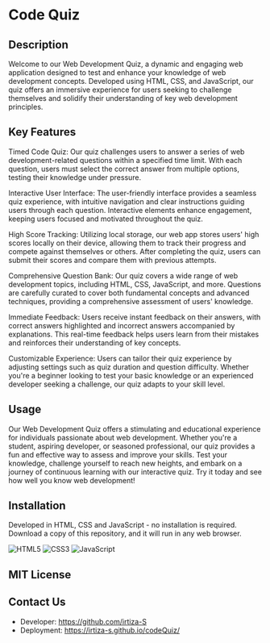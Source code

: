 # Code Quiz 


## Description 

Welcome to our Web Development Quiz, a dynamic and engaging web application designed to test and enhance your knowledge of web development concepts. Developed using HTML, CSS, and JavaScript, our quiz offers an immersive experience for users seeking to challenge themselves and solidify their understanding of key web development principles.

## Key Features

Timed Code Quiz: Our quiz challenges users to answer a series of web development-related questions within a specified time limit. With each question, users must select the correct answer from multiple options, testing their knowledge under pressure.

Interactive User Interface: The user-friendly interface provides a seamless quiz experience, with intuitive navigation and clear instructions guiding users through each question. Interactive elements enhance engagement, keeping users focused and motivated throughout the quiz.

High Score Tracking: Utilizing local storage, our web app stores users' high scores locally on their device, allowing them to track their progress and compete against themselves or others. After completing the quiz, users can submit their scores and compare them with previous attempts.

Comprehensive Question Bank: Our quiz covers a wide range of web development topics, including HTML, CSS, JavaScript, and more. Questions are carefully curated to cover both fundamental concepts and advanced techniques, providing a comprehensive assessment of users' knowledge.

Immediate Feedback: Users receive instant feedback on their answers, with correct answers highlighted and incorrect answers accompanied by explanations. This real-time feedback helps users learn from their mistakes and reinforces their understanding of key concepts.

Customizable Experience: Users can tailor their quiz experience by adjusting settings such as quiz duration and question difficulty. Whether you're a beginner looking to test your basic knowledge or an experienced developer seeking a challenge, our quiz adapts to your skill level.

## Usage 

Our Web Development Quiz offers a stimulating and educational experience for individuals passionate about web development. Whether you're a student, aspiring developer, or seasoned professional, our quiz provides a fun and effective way to assess and improve your skills. Test your knowledge, challenge yourself to reach new heights, and embark on a journey of continuous learning with our interactive quiz. Try it today and see how well you know web development!


## Installation 

Developed in HTML, CSS and JavaScript - no installation is required. Download a copy of this repository, and it will run in any web browser. 

![HTML5](https://img.shields.io/badge/html5-%23E34F26.svg?style=for-the-badge&logo=html5&logoColor=white) ![CSS3](https://img.shields.io/badge/css3-%231572B6.svg?style=for-the-badge&logo=css3&logoColor=white) ![JavaScript](https://img.shields.io/badge/javascript-%23323330.svg?style=for-the-badge&logo=javascript&logoColor=%23F7DF1E)

## MIT License









## Contact Us 

- Developer:  https://github.com/irtiza-S
- Deployment: https://irtiza-s.github.io/codeQuiz/

